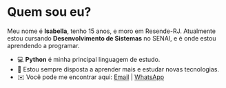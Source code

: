 # Quem sou eu?
Meu nome é **Isabella**, tenho 15 anos, e moro em Resende-RJ. 
Atualmente estou cursando **Desenvolvimento de Sistemas** no SENAI, e é onde estou aprendendo a programar.

- 💻 **Python** é minha principal linguagem de estudo.
- 👀 Estou sempre disposta a aprender mais e estudar novas tecnologias.
- ✉️ Você pode me encontrar aqui:
[Email](isabella.avelar54@gmail.com) | [WhatsApp](https://api.whatsapp.com/send?phone=5524999402890)

